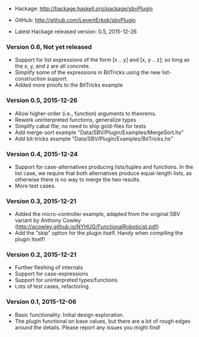 * Hackage: <http://hackage.haskell.org/package/sbvPlugin>
* GitHub:  <http://github.com/LeventErkok/sbvPlugin>

* Latest Hackage released version: 0.5, 2015-12-26

### Version 0.6, Not yet released

  * Support for list expressions of the form [x .. y] and
    [x, y .. z]; so long as the x, y, and z are all concrete.
  * Simplify some of the expressions in BitTricks using
    the new list-construction support.
  * Added more proofs to the BitTricks example

### Version 0.5, 2015-12-26
 
  * Allow higher-order (i.e., function) arguments to theorems.
  * Rework uninterpreted functions, generalize types
  * Simplify cabal file; no need to ship gold-files for tests
  * Add merge-sort example "Data/SBV/Plugin/Examples/MergeSort.hs"
  * Add bit-tricks example "Data/SBV/Plugin/Examples/BitTricks.hs"

### Version 0.4, 2015-12-24

  * Support for case-alternatives producing lists/tuples
    and functions. In the list case, we require that both
    alternatives produce equal-length lists, as otherwise
    there is no way to merge the two results.
  * More test cases.

### Version 0.3, 2015-12-21
  
  * Added the micro-controller example, adapted from
    the original SBV variant by Anthony Cowley
    (http://acowley.github.io/NYHUG/FunctionalRoboticist.pdf)
  * Add the "skip" option for the plugin itself. Handy when
    compiling the plugin itself!

### Version 0.2, 2015-12-21

  * Further fleshing of internals
  * Support for case-expressions
  * Support for uninterpreted types/functions
  * Lots of test cases, refactoring.

### Version 0.1, 2015-12-06

  * Basic functionality. Initial design exploration.
  * The plugin functional on base values, but there
    are a lot of rough edges around the details.
    Please report any issues you might find!

